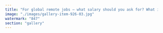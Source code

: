```yaml
---
title: "For global remote jobs — what salary should you ask for? What is fair? How much should I expect to earn?<br /><br />That's why we're launching a survey to find out what remote devs really earn.<br /><br />Share your salary to help us make remote salaries more transparent AND help remote devs everywhere get paid fairly.<br /><br />PS: you'll be the first to receive a copy of the report!"
image: "./images/gallery-item-926-03.jpg"
watermark: "847"
section: "gallery"
---
```

